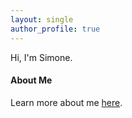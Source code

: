 ```yaml
---
layout: single
author_profile: true
---
```



Hi, I'm Simone.


#### About Me
Learn more about me [here](/about/).
